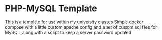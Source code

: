 # PHP-MySQL Template
This is a template for use within my university classes
Simple docker compose with a little custom apache config and a set of custom sql files for MySQL, along with a script to keep a server password updated